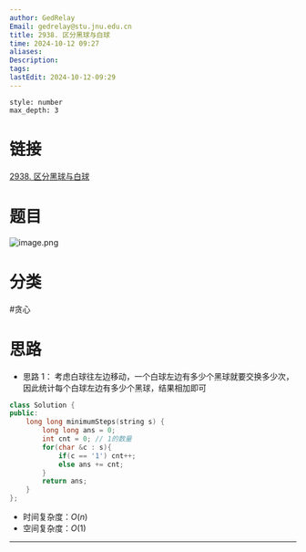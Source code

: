 ```yaml
---
author: GedRelay
Email: gedrelay@stu.jnu.edu.cn
title: 2938. 区分黑球与白球
time: 2024-10-12 09:27
aliases: 
Description: 
tags: 
lastEdit: 2024-10-12-09:29
---
```


```toc
style: number
max_depth: 3
```

# 链接
[2938. 区分黑球与白球](https://leetcode.cn/problems/separate-black-and-white-balls/) 

# 题目
![image.png](https://ged-pic-bed.oss-cn-guangzhou.aliyuncs.com/img/202410120928070.png)


# 分类
#贪心 

# 思路
- 思路 1：
考虑白球往左边移动，一个白球左边有多少个黑球就要交换多少次，因此统计每个白球左边有多少个黑球，结果相加即可


```cpp
class Solution {
public:
    long long minimumSteps(string s) {
        long long ans = 0;
        int cnt = 0; // 1的数量
        for(char &c : s){
            if(c == '1') cnt++;
            else ans += cnt;
        }
        return ans;
    }
};
```


- 时间复杂度：${O\left( n \right)  }$ 
- 空间复杂度：${O\left( 1 \right)  }$ 


---

